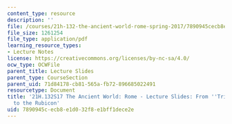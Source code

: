 ```yaml
---
content_type: resource
description: ''
file: /courses/21h-132-the-ancient-world-rome-spring-2017/7890945cecb8e1d032f8e1bff1dece2e_MIT21H_132S17_Triumvirate.pdf
file_size: 1261254
file_type: application/pdf
learning_resource_types:
- Lecture Notes
license: https://creativecommons.org/licenses/by-nc-sa/4.0/
ocw_type: OCWFile
parent_title: Lecture Slides
parent_type: CourseSection
parent_uid: 71d84178-cb81-565a-fb72-896685022491
resourcetype: Document
title: '21H.132S17 The Ancient World: Rome - Lecture Slides: From ''Triumvirate''
  to the Rubicon'
uid: 7890945c-ecb8-e1d0-32f8-e1bff1dece2e
---
```

